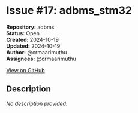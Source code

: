 # Issue #17: adbms_stm32

**Repository:** adbms  
**Status:** Open  
**Created:** 2024-10-19  
**Updated:** 2024-10-19  
**Author:** @crmaarimuthu  
**Assignees:** @crmaarimuthu  

[View on GitHub](https://github.com/Simtestlab/adbms/issues/17)

## Description

*No description provided.*